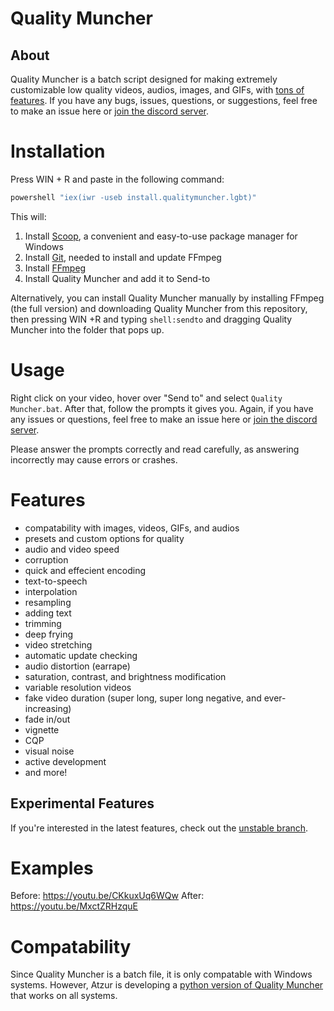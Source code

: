 # Quality Muncher
## About
Quality Muncher is a batch script designed for making extremely customizable low quality videos, audios, images, and GIFs, with [tons of features](https://github.com/qm-org/qualitymuncher#features). If you have any bugs, issues, questions, or suggestions, feel free to make an issue here or [join the discord server](https://discord.gg/9tRZ6C7tYz).

# Installation
Press WIN + R and paste in the following command:
```powershell
powershell "iex(iwr -useb install.qualitymuncher.lgbt)"
```

This will:
1. Install [Scoop](https://scoop.sh/), a convenient and easy-to-use package manager for Windows
2. Install [Git](https://git-scm.com/), needed to install and update FFmpeg
3. Install [FFmpeg](https://ffmpeg.org/)
4. Install Quality Muncher and add it to Send-to

Alternatively, you can install Quality Muncher manually by installing FFmpeg (the full version) and downloading Quality Muncher from this repository, then pressing WIN +R and typing `shell:sendto` and dragging Quality Muncher into the folder that pops up.

# Usage
Right click on your video, hover over "Send to" and select `Quality Muncher.bat`. After that, follow the prompts it gives you. Again, if you have any issues or questions, feel free to make an issue here or [join the discord server](https://discord.gg/9tRZ6C7tYz).

Please answer the prompts correctly and read carefully, as answering incorrectly may cause errors or crashes.

# Features
 - compatability with images, videos, GIFs, and audios
 - presets and custom options for quality
 - audio and video speed
 - corruption
 - quick and effecient encoding
 - text-to-speech
 - interpolation
 - resampling
 - adding text
 - trimming
 - deep frying
 - video stretching
 - automatic update checking
 - audio distortion (earrape)
 - saturation, contrast, and brightness modification
 - variable resolution videos
 - fake video duration (super long, super long negative, and ever-increasing)
 - fade in/out
 - vignette
 - CQP
 - visual noise
 - active development
 - and more!
 
## Experimental Features
If you're interested in the latest features, check out the [unstable branch](https://github.com/qm-org/qualitymuncher/tree/unstable).

# Examples
Before: https://youtu.be/CKkuxUq6WQw
After: https://youtu.be/MxctZRHzquE

# Compatability
Since Quality Muncher is a batch file, it is only compatable with Windows systems. However, Atzur is developing a [python version of Quality Muncher](https://github.com/qm-org/qm-py) that works on all systems.
